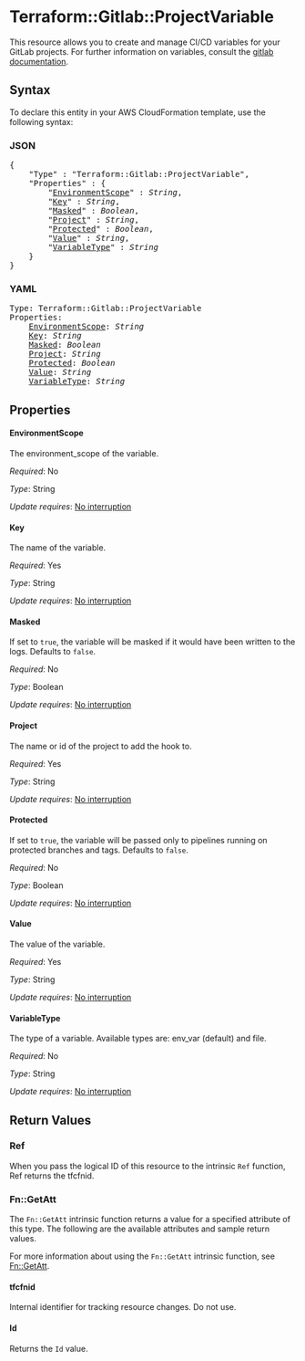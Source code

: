 # Terraform::Gitlab::ProjectVariable

This resource allows you to create and manage CI/CD variables for your GitLab projects.
For further information on variables, consult the [gitlab
documentation](https://docs.gitlab.com/ce/ci/variables/README.html#variables).

## Syntax

To declare this entity in your AWS CloudFormation template, use the following syntax:

### JSON

<pre>
{
    "Type" : "Terraform::Gitlab::ProjectVariable",
    "Properties" : {
        "<a href="#environmentscope" title="EnvironmentScope">EnvironmentScope</a>" : <i>String</i>,
        "<a href="#key" title="Key">Key</a>" : <i>String</i>,
        "<a href="#masked" title="Masked">Masked</a>" : <i>Boolean</i>,
        "<a href="#project" title="Project">Project</a>" : <i>String</i>,
        "<a href="#protected" title="Protected">Protected</a>" : <i>Boolean</i>,
        "<a href="#value" title="Value">Value</a>" : <i>String</i>,
        "<a href="#variabletype" title="VariableType">VariableType</a>" : <i>String</i>
    }
}
</pre>

### YAML

<pre>
Type: Terraform::Gitlab::ProjectVariable
Properties:
    <a href="#environmentscope" title="EnvironmentScope">EnvironmentScope</a>: <i>String</i>
    <a href="#key" title="Key">Key</a>: <i>String</i>
    <a href="#masked" title="Masked">Masked</a>: <i>Boolean</i>
    <a href="#project" title="Project">Project</a>: <i>String</i>
    <a href="#protected" title="Protected">Protected</a>: <i>Boolean</i>
    <a href="#value" title="Value">Value</a>: <i>String</i>
    <a href="#variabletype" title="VariableType">VariableType</a>: <i>String</i>
</pre>

## Properties

#### EnvironmentScope

The environment_scope of the variable.

_Required_: No

_Type_: String

_Update requires_: [No interruption](https://docs.aws.amazon.com/AWSCloudFormation/latest/UserGuide/using-cfn-updating-stacks-update-behaviors.html#update-no-interrupt)

#### Key

The name of the variable.

_Required_: Yes

_Type_: String

_Update requires_: [No interruption](https://docs.aws.amazon.com/AWSCloudFormation/latest/UserGuide/using-cfn-updating-stacks-update-behaviors.html#update-no-interrupt)

#### Masked

If set to `true`, the variable will be masked if it would have been written to the logs. Defaults to `false`.

_Required_: No

_Type_: Boolean

_Update requires_: [No interruption](https://docs.aws.amazon.com/AWSCloudFormation/latest/UserGuide/using-cfn-updating-stacks-update-behaviors.html#update-no-interrupt)

#### Project

The name or id of the project to add the hook to.

_Required_: Yes

_Type_: String

_Update requires_: [No interruption](https://docs.aws.amazon.com/AWSCloudFormation/latest/UserGuide/using-cfn-updating-stacks-update-behaviors.html#update-no-interrupt)

#### Protected

If set to `true`, the variable will be passed only to pipelines running on protected branches and tags. Defaults to `false`.

_Required_: No

_Type_: Boolean

_Update requires_: [No interruption](https://docs.aws.amazon.com/AWSCloudFormation/latest/UserGuide/using-cfn-updating-stacks-update-behaviors.html#update-no-interrupt)

#### Value

The value of the variable.

_Required_: Yes

_Type_: String

_Update requires_: [No interruption](https://docs.aws.amazon.com/AWSCloudFormation/latest/UserGuide/using-cfn-updating-stacks-update-behaviors.html#update-no-interrupt)

#### VariableType

The type of a variable. Available types are: env_var (default) and file.

_Required_: No

_Type_: String

_Update requires_: [No interruption](https://docs.aws.amazon.com/AWSCloudFormation/latest/UserGuide/using-cfn-updating-stacks-update-behaviors.html#update-no-interrupt)

## Return Values

### Ref

When you pass the logical ID of this resource to the intrinsic `Ref` function, Ref returns the tfcfnid.

### Fn::GetAtt

The `Fn::GetAtt` intrinsic function returns a value for a specified attribute of this type. The following are the available attributes and sample return values.

For more information about using the `Fn::GetAtt` intrinsic function, see [Fn::GetAtt](https://docs.aws.amazon.com/AWSCloudFormation/latest/UserGuide/intrinsic-function-reference-getatt.html).

#### tfcfnid

Internal identifier for tracking resource changes. Do not use.

#### Id

Returns the <code>Id</code> value.


